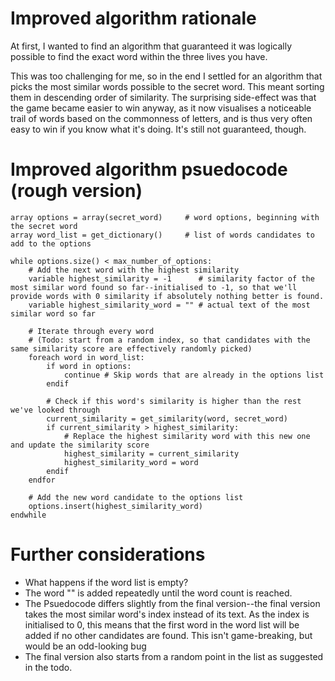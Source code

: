 # Improved algorithm rationale
At first, I wanted to find an algorithm that guaranteed it was logically possible to find the exact word within the three lives you have.  

This was too challenging for me, so in the end I settled for an algorithm that picks the most similar words possible to the secret word. This meant sorting them in descending order of similarity. The surprising side-effect was that the game became easier to win anyway, as it now visualises a noticeable trail of words based on the commonness of letters, and is thus very often easy to win if you know what it's doing. It's still not guaranteed, though.

# Improved algorithm psuedocode (rough version)
```
array options = array(secret_word)     # word options, beginning with the secret word
array word_list = get_dictionary()     # list of words candidates to add to the options

while options.size() < max_number_of_options:
    # Add the next word with the highest similarity
    variable highest_similarity = -1      # similarity factor of the most similar word found so far--initialised to -1, so that we'll provide words with 0 similarity if absolutely nothing better is found.
    variable highest_similarity_word = "" # actual text of the most similar word so far

    # Iterate through every word
    # (Todo: start from a random index, so that candidates with the same similarity score are effectively randomly picked)
    foreach word in word_list:
        if word in options:
            continue # Skip words that are already in the options list
        endif

        # Check if this word's similarity is higher than the rest we've looked through
        current_similarity = get_similarity(word, secret_word)
        if current_similarity > highest_similarity:
            # Replace the highest similarity word with this new one and update the similarity score
            highest_similarity = current_similarity
            highest_similarity_word = word
        endif
    endfor

    # Add the new word candidate to the options list
    options.insert(highest_similarity_word)
endwhile
```

# Further considerations
- What happens if the word list is empty?  
 - The word "" is added repeatedly until the word count is reached.  
- The Psuedocode differs slightly from the final version--the final version takes the most similar word's index instead of its text. As the index is initialised to 0, this means that the first word in the word list will be added if no other candidates are found. This isn't game-breaking, but would be an odd-looking bug  
- The final version also starts from a random point in the list as suggested in the todo.